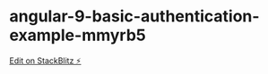 # angular-9-basic-authentication-example-mmyrb5

[Edit on StackBlitz ⚡️](https://stackblitz.com/edit/angular-9-basic-authentication-example-mmyrb5)